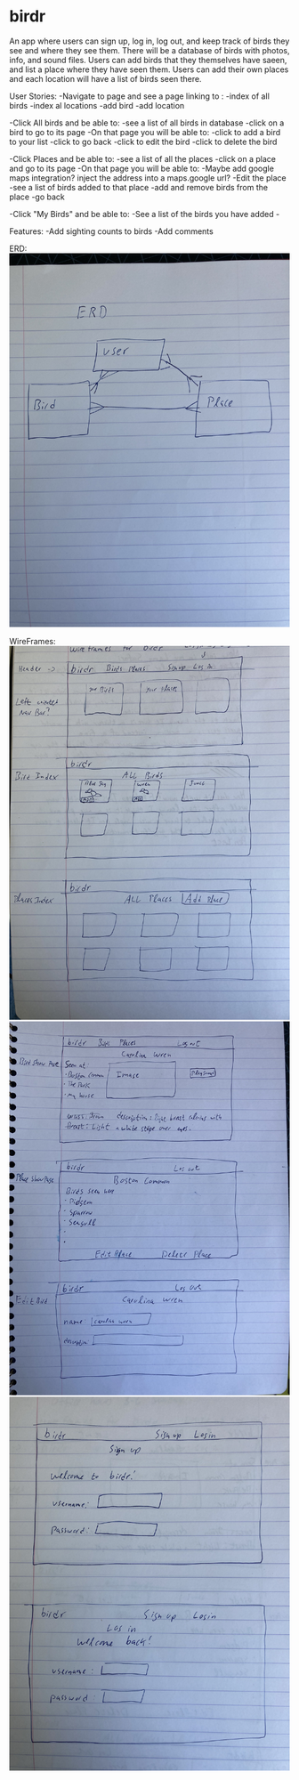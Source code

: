 # birdr
An app where users can sign up, log in, log out, and keep track of birds they see and where they see them. There will be a database of birds with photos, info, and sound files. Users can add birds that they themselves have saeen, and list a place where they have seen them. Users can add their own places and each location will have a list of birds seen there. 

User Stories:
 -Navigate to page and see a page linking to :
    -index of all birds
    -index al locations
    -add bird
    -add location

-Click All birds and be able to:
    -see a list of all birds in database
    -click on a bird to go to its page
    -On that page you will be able to:
        -click to add a bird to your list
        -click to go back
        -click to edit the bird
        -click to delete the bird

-Click Places and be able to:
    -see a list of all the places
    -click on a place and go to its page
    -On that page you will be able to:
        -Maybe add google maps integration? inject the address into a maps.google url?
        -Edit the place
        -see a list of birds added to that place
        -add and remove birds from the place
        -go back 

-Click "My Birds" and be able to:
    -See a list of the birds you have added
    -


Features:
-Add sighting counts to birds
-Add comments

ERD:
![ERD](resources/IMG_1343.jpg)

WireFrames:
![Wireframes_1_2_3](resources/IMG_1346.jpg)
![Wireframes_4_5_6](resources/IMG_1345.jpg)
![Wireframes_7_8](resources/IMG_1344.jpg)